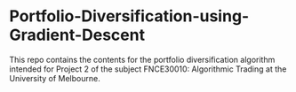 # Portfolio-Diversification-using-Gradient-Descent

This repo contains the contents for the portfolio diversification algorithm intended for Project 2 of the subject FNCE30010: Algorithmic Trading at the University of Melbourne.
